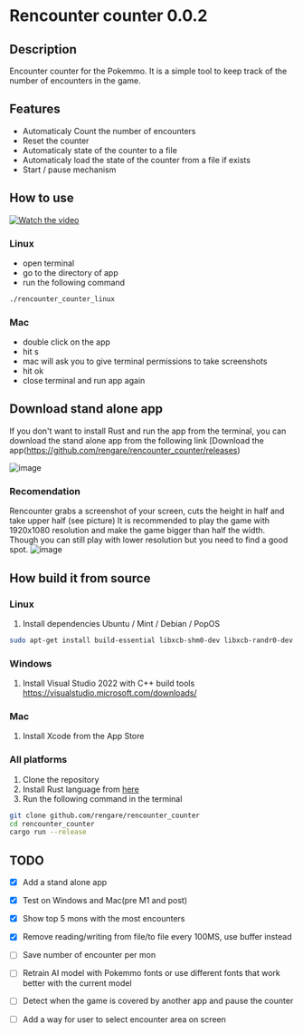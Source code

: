 # Rencounter counter 0.0.2

## Description
Encounter counter for the Pokemmo. 
It is a simple tool to keep track of the number of encounters in the game.

## Features
- Automaticaly Count the number of encounters
- Reset the counter
- Automaticaly state of the counter to a file
- Automaticaly load the state of the counter from a file if exists
- Start / pause mechanism


## How to use
[![Watch the video](https://img.youtube.com/vi/zjVu3N2xFzA/0.jpg)](https://www.youtube.com/watch?v=zjVu3N2xFzA)

### Linux
- open terminal
- go to the directory of app
- run the following command
```bash
./rencounter_counter_linux
```
### Mac
- double click on the app
- hit s 
- mac will ask you to give terminal permissions to take screenshots
- hit ok
- close terminal and run app again

## Download stand alone app
If you don't want to install Rust and run the app from the terminal, you can download the stand alone app from the following link
[Download the app(https://github.com/rengare/rencounter_counter/releases)

![image](https://github.com/rengare/rencounter_counter/assets/10849982/d9715798-f952-43ef-9e88-2ee555a84ddb)



### Recomendation
Rencounter grabs a screenshot of your screen, cuts the height in half and take upper half (see picture)
It is recommended to play the game with 1920x1080 resolution and make the game bigger than half the width. Though you can still play with lower resolution but you need to find a good spot.
![image](https://github.com/rengare/rencounter_counter/assets/10849982/a32e8c46-824c-4a8f-ae48-856cf479b6e8)

## How build it from source 

### Linux
1. Install dependencies
Ubuntu / Mint / Debian / PopOS
```bash
sudo apt-get install build-essential libxcb-shm0-dev libxcb-randr0-dev xcb git libxcb1 libxrandr2 libdbus-1-3
```

### Windows
1. Install Visual Studio 2022 with C++ build tools https://visualstudio.microsoft.com/downloads/

### Mac
1. Install Xcode from the App Store

### All platforms
1. Clone the repository
2. Install Rust language from [here](https://www.rust-lang.org/tools/install) 
3. Run the following command in the terminal
```bash
git clone github.com/rengare/rencounter_counter
cd rencounter_counter
cargo run --release
```

## TODO
- [x] Add a stand alone app
- [x] Test on Windows and Mac(pre M1 and post)
- [x] Show top 5 mons with the most encounters
- [x] Remove reading/writing from file/to file every 100MS, use buffer instead
- [ ] Save number of encounter per mon
- [ ] Retrain AI model with Pokemmo fonts or use different fonts that work better with the current model
- [ ] Detect when the game is covered by another app and pause the counter
- [ ] Add a way for user to select encounter area on screen


